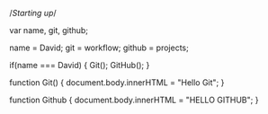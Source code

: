 /*Starting up*/

var name, git, github;

name = David;
git = workflow;
github = projects;

if(name === David) {
Git();
GitHub();
}

function Git() {
document.body.innerHTML = "Hello Git";
}

function Github {
document.body.innerHTML = "HELLO GITHUB";
}

